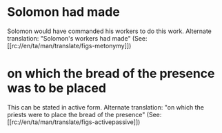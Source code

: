 # Solomon had made

Solomon would have commanded his workers to do this work. Alternate translation: "Solomon's workers had made" (See: [[rc://en/ta/man/translate/figs-metonymy]])

# on which the bread of the presence was to be placed

This can be stated in active form. Alternate translation: "on which the priests were to place the bread of the presence" (See: [[rc://en/ta/man/translate/figs-activepassive]])

